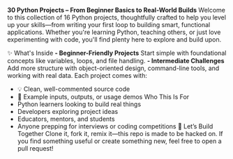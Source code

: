 **30 Python Projects – From Beginner Basics to Real-World Builds**
Welcome to this collection of 16 Python projects, thoughtfully crafted to help you level up your skills—from writing your first loop to building smart, functional applications. Whether you're learning Python, teaching others, or just love experimenting with code, you'll find plenty here to explore and build upon.

✨ What's Inside
**-  Beginner-Friendly Projects**
Start simple with foundational concepts like variables, loops, and file handling.
**- Intermediate Challenges**
Add more structure with object-oriented design, command-line tools, and working with real data.
Each project comes with:
- 💡 Clean, well-commented source code
- 📂 Example inputs, outputs, or usage demos
 Who This Is For
- Python learners looking to build real things
- Developers exploring project ideas
- Educators, mentors, and students
- Anyone prepping for interviews or coding competitions
🔄 Let’s Build Together
Clone it, fork it, remix it—this repo is made to be hacked on. If you find something useful or create something new, feel free to open a pull request!


